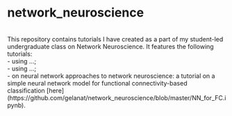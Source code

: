 # network_neuroscience 
<br>
This repository contains tutorials I have created as a part of my student-led undergraduate class on Network Neuroscience.
It features the following tutorials:
<br>
- using ...;
<br>
- using ...;
<br>
- on neural network approaches to network neuroscience: a tutorial on a simple neural network model for functional connectivity-based classification [here](https://github.com/gelanat/network_neuroscience/blob/master/NN_for_FC.ipynb).
